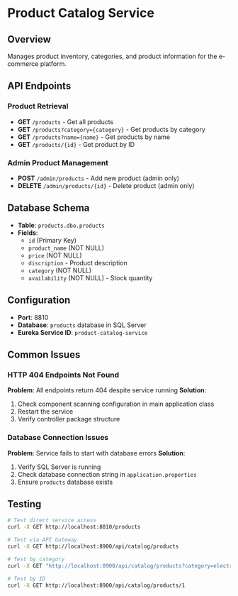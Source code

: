 # Product Catalog Service

## Overview
Manages product inventory, categories, and product information for the e-commerce platform.

## API Endpoints

### Product Retrieval
- **GET** `/products` - Get all products
- **GET** `/products?category={category}` - Get products by category
- **GET** `/products?name={name}` - Get products by name
- **GET** `/products/{id}` - Get product by ID

### Admin Product Management
- **POST** `/admin/products` - Add new product (admin only)
- **DELETE** `/admin/products/{id}` - Delete product (admin only)

## Database Schema
- **Table**: `products.dbo.products`
- **Fields**:
  - `id` (Primary Key)
  - `product_name` (NOT NULL)
  - `price` (NOT NULL)
  - `discription` - Product description
  - `category` (NOT NULL)
  - `availability` (NOT NULL) - Stock quantity

## Configuration
- **Port**: 8810
- **Database**: `products` database in SQL Server
- **Eureka Service ID**: `product-catalog-service`

## Common Issues

### HTTP 404 Endpoints Not Found
**Problem**: All endpoints return 404 despite service running
**Solution**: 
1. Check component scanning configuration in main application class
2. Restart the service
3. Verify controller package structure

### Database Connection Issues
**Problem**: Service fails to start with database errors
**Solution**:
1. Verify SQL Server is running
2. Check database connection string in `application.properties`
3. Ensure `products` database exists

## Testing
```bash
# Test direct service access
curl -X GET http://localhost:8810/products

# Test via API Gateway
curl -X GET http://localhost:8900/api/catalog/products

# Test by category
curl -X GET "http://localhost:8900/api/catalog/products?category=electronics"

# Test by ID
curl -X GET http://localhost:8900/api/catalog/products/1
```
